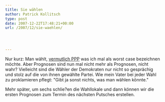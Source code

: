 ```yaml
---
title: Sie wählen
author: Patrick Kollitsch
type: post
date: 2007-12-22T17:48:21+00:00
url: /2007/12/sie-waehlen/




---
```

Nur kurz: Man wählt, [vermutlich <span class="caps">PPP</span>][1] was ich mal als worst case bezeichnen möchte. Aber Prognosen sind nun mal nicht mehr als Prognosen, nicht wahr? Vielleicht sind die Wähler der Demokraten nur nicht so gesprächig und stolz auf die von ihnen gewählte Partei. Wie mein Vater bei jeder Wahl zu proklamieren pflegt: "Gibt ja sonst nichts, was man w&auml;hlen k&ouml;nnte."

Mehr später, um sechs schlie?en die Wahllokale und dann können wir die ersten Prognosen zum Termin des nächsten Putsches erstellen.

 [1]: http://www.nationmultimedia.com/breakingnews/read.php?newsid=30060002